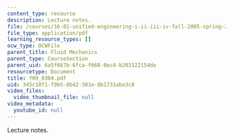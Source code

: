 ```yaml
---
content_type: resource
description: Lecture notes.
file: /courses/16-01-unified-engineering-i-ii-iii-iv-fall-2005-spring-2006/345c18f1f9b58b42301e8b1731abe3c8_f09_0304.pdf
file_type: application/pdf
learning_resource_types: []
ocw_type: OCWFile
parent_title: Fluid Mechanics
parent_type: CourseSection
parent_uid: 6a5f667b-6fca-f068-0ec8-b203122154de
resourcetype: Document
title: f09_0304.pdf
uid: 345c18f1-f9b5-8b42-301e-8b1731abe3c8
video_files:
  video_thumbnail_file: null
video_metadata:
  youtube_id: null
---
```

Lecture notes.

